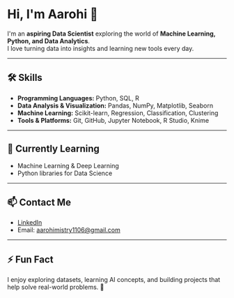 # Hi, I'm Aarohi 👋

I'm an **aspiring Data Scientist** exploring the world of **Machine Learning, Python, and Data Analytics**.  
I love turning data into insights and learning new tools every day.  

---

## 🛠️ Skills

- **Programming Languages:** Python, SQL, R
- **Data Analysis & Visualization:** Pandas, NumPy, Matplotlib, Seaborn  
- **Machine Learning:** Scikit-learn, Regression, Classification, Clustering  
- **Tools & Platforms:** Git, GitHub, Jupyter Notebook, R Studio, Knime  

---

## 🌱 Currently Learning

- Machine Learning & Deep Learning   
- Python libraries for Data Science 

---

## 📫 Contact Me

- [LinkedIn](https://www.linkedin.com/in/aarohi-mistry-715713219)  
- Email: aarohimistry1106@gmail.com  

---

## ⚡ Fun Fact

I enjoy exploring datasets, learning AI concepts, and building projects that help solve real-world problems. 🚀

